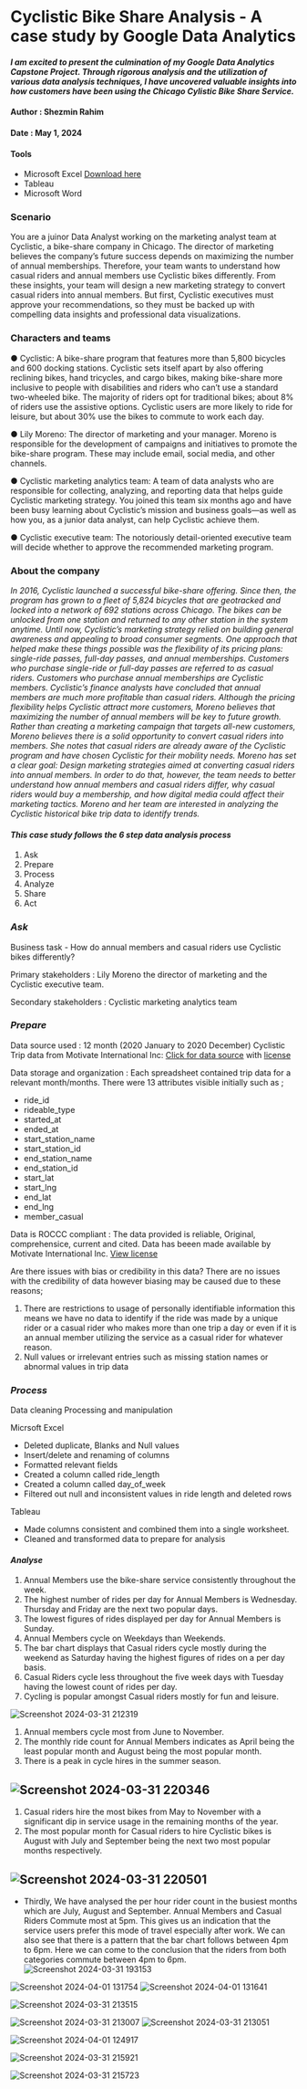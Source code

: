 # Cyclistic Bike Share Analysis - A case study by Google Data Analytics 
#### *I am excited to present the culmination of my Google Data Analytics Capstone Project. Through rigorous analysis and the utilization of various data analysis techniques, I have uncovered valuable insights into how customers have been using the Chicago Cylistic Bike Share Service.*




#### Author     : Shezmin Rahim

#### Date       : May 1, 2024

#### Tools      

- Microsoft Excel [Download here](https://microsoft.com)
- Tableau
- Microsoft Word

### Scenario

You are a juinor Data Analyst working on the marketing analyst team at Cyclistic, a bike-share
company in Chicago. The director of marketing believes the company’s future success
depends on maximizing the number of annual memberships. Therefore, your team wants to
understand how casual riders and annual members use Cyclistic bikes differently. From these
insights, your team will design a new marketing strategy to convert casual riders into annual
members. But first, Cyclistic executives must approve your recommendations, so they must be
backed up with compelling data insights and professional data visualizations.

### Characters and teams
 ● Cyclistic: A bike-share program that features more than 5,800 bicycles and 600
docking stations. Cyclistic sets itself apart by also offering reclining bikes, hand
tricycles, and cargo bikes, making bike-share more inclusive to people with disabilities
and riders who can’t use a standard two-wheeled bike. The majority of riders opt for
traditional bikes; about 8% of riders use the assistive options. Cyclistic users are more
likely to ride for leisure, but about 30% use the bikes to commute to work each day.

 ● Lily Moreno: The director of marketing and your manager. Moreno is responsible for
the development of campaigns and initiatives to promote the bike-share program.
These may include email, social media, and other channels.

● Cyclistic marketing analytics team: A team of data analysts who are responsible for
collecting, analyzing, and reporting data that helps guide Cyclistic marketing strategy.
You joined this team six months ago and have been busy learning about Cyclistic’s
mission and business goals—as well as how you, as a junior data analyst, can help
Cyclistic achieve them.

● Cyclistic executive team: The notoriously detail-oriented executive team will decide
whether to approve the recommended marketing program.

### About the company
*In 2016, Cyclistic launched a successful bike-share offering. Since then, the program has grown
to a fleet of 5,824 bicycles that are geotracked and locked into a network of 692 stations
across Chicago. The bikes can be unlocked from one station and returned to any other station
in the system anytime.
Until now, Cyclistic’s marketing strategy relied on building general awareness and appealing to
broad consumer segments. One approach that helped make these things possible was the
flexibility of its pricing plans: single-ride passes, full-day passes, and annual memberships.
Customers who purchase single-ride or full-day passes are referred to as casual riders.
Customers who purchase annual memberships are Cyclistic members.
Cyclistic’s finance analysts have concluded that annual members are much more profitable
than casual riders. Although the pricing flexibility helps Cyclistic attract more customers,
Moreno believes that maximizing the number of annual members will be key to future growth.
Rather than creating a marketing campaign that targets all-new customers, Moreno believes
there is a solid opportunity to convert casual riders into members. She notes that casual riders
are already aware of the Cyclistic program and have chosen Cyclistic for their mobility needs.
Moreno has set a clear goal: Design marketing strategies aimed at converting casual riders into
annual members. In order to do that, however, the team needs to better understand how
annual members and casual riders differ, why casual riders would buy a membership, and how
digital media could affect their marketing tactics. Moreno and her team are interested in
analyzing the Cyclistic historical bike trip data to identify trends.*

#### *This case study follows the 6 step data analysis process*
1. Ask
2. Prepare
3. Process
4. Analyze
5. Share
6. Act

### *Ask*
Business task - How do annual members and casual riders use Cyclistic bikes differently?

Primary stakeholders : Lily Moreno the director of marketing and the Cyclistic executive team.

Secondary stakeholders : Cyclistic marketing analytics team

### *Prepare*

Data source used : 12 month (2020 January to 2020 December) Cyclistic Trip data from Motivate International Inc: [Click for data source](https://divvy-tripdata.s3.amazonaws.com/index.html) with [license](https://divvybikes.com/data-license-agreement)

Data storage and organization : Each spreadsheet contained trip data for a relevant month/months. There were 13 attributes visible initially such as ;
- ride_id
- rideable_type
- started_at
- ended_at
- start_station_name
- start_station_id
- end_station_name
- end_station_id
- start_lat
- start_lng
- end_lat
- end_lng
- member_casual

Data is ROCCC compliant : The data provided is reliable, Original, comprehensice, current and cited. Data has beeen made available by Motivate International Inc. [View license](https://divvybikes.com/data-license-agreement) 

Are there issues with bias or credibility in this data? There are no issues with the credibility of data however biasing may be caused due to these reasons;

1. There are restrictions to usage of personally identifiable information this means we have no data to identify if the ride was made by a unique rider or a casual rider who makes more than one trip a day or even if it is an annual member utilizing the service as a casual rider for whatever reason.
2. Null values or irrelevant entries such as missing station names or abnormal values in trip data

### *Process*

Data cleaning Processing and manipulation


Micrsoft Excel
- Deleted duplicate, Blanks and Null values
- Insert/delete and renaming of columns
- Formatted relevant fields
- Created a column called ride_length
- Created a column called day_of_week
- Filtered out null and inconsistent values in ride length and deleted rows

Tableau
- Made columns consistent and combined them into a single worksheet.
- Cleaned and transformed data to prepare for analysis


#### *Analyse*


1. Annual Members use the bike-share service consistently throughout the week.
2. The highest number of rides per day for Annual Members is Wednesday. Thursday and Friday are the next two popular days.
3. The lowest figures of rides displayed per day for Annual Members is Sunday.
4. Annual Members cycle on Weekdays than Weekends.
5. The bar chart displays that Casual riders cycle mostly during the weekend as Saturday having the highest figures of rides on a per day basis.
6. Casual Riders cycle less throughout the five week days with Tuesday having the lowest count of rides per day.
7. Cycling is popular amongst Casual riders mostly for fun and leisure.


![Screenshot 2024-03-31 212319](https://github.com/AnalystShz/Google_Capstone-Cyclistic-Bike-Share-Analysis/assets/168277622/7a1df75b-f076-4db8-ac3f-6320c981a201)




1. Annual members cycle most from June to November.
2. The monthly ride count for Annual Members indicates as April being the least popular month and August being the most popular month. 
3. There is a peak in cycle hires in the summer season.
  

## ![Screenshot 2024-03-31 220346](https://github.com/AnalystShz/Google_Capstone-Cyclistic-Bike-Share-Analysis/assets/168277622/9d9d4771-1d9b-4e94-87f2-7b3c4b57a563)


1. Casual riders hire the most bikes from May to November with a significant dip in service usage in the remaining months of the year.
2. The most popular month for Casual riders to hire Cyclistic bikes is August with July and September being the next two most popular months respectively.
## ![Screenshot 2024-03-31 220501](https://github.com/AnalystShz/Google_Capstone-Cyclistic-Bike-Share-Analysis/assets/168277622/4f5ace15-2f46-43fc-8efd-fd7136856154)




- Thirdly, We have analysed the per hour rider count in the busiest months which are July, August and September. Annual Members and Casual Riders Commute most at 5pm. This gives us an indication that the service users prefer this mode of travel especially after work. We can also see that there is a pattern that the bar chart follows between 4pm to 6pm. Here we can come to the conclusion that the riders from both categories commute between 4pm to 6pm.
![Screenshot 2024-03-31 193153](https://github.com/AnalystShz/Google_Capstone-Cyclistic-Bike-Share-Analysis/assets/168277622/b1500598-2068-44ff-b78b-f321f878daff)

![Screenshot 2024-04-01 131754](https://github.com/AnalystShz/Google_Capstone-Cyclistic-Bike-Share-Analysis/assets/168277622/e6cb94d0-cc7a-485c-af0e-e0bd0c9c1138)
![Screenshot 2024-04-01 131641](https://github.com/AnalystShz/Google_Capstone-Cyclistic-Bike-Share-Analysis/assets/168277622/23972051-c826-47d2-9c68-4e8b5721928e)




![Screenshot 2024-03-31 213515](https://github.com/AnalystShz/Google_Capstone-Cyclistic-Bike-Share-Analysis/assets/168277622/fe059ba6-1542-40ff-b19a-4a41b00cca00)


![Screenshot 2024-03-31 213007](https://github.com/AnalystShz/Google_Capstone-Cyclistic-Bike-Share-Analysis/assets/168277622/da9b5416-2764-4091-bb9a-adb5bab60126)
![Screenshot 2024-03-31 213051](https://github.com/AnalystShz/Google_Capstone-Cyclistic-Bike-Share-Analysis/assets/168277622/f14ae1bc-f994-414e-aaeb-bbcd645d2730)

![Screenshot 2024-04-01 124917](https://github.com/AnalystShz/Google_Capstone-Cyclistic-Bike-Share-Analysis/assets/168277622/d14987da-5d7c-4a9b-b27d-957abe56e88c)

![Screenshot 2024-03-31 215921](https://github.com/AnalystShz/Google_Capstone-Cyclistic-Bike-Share-Analysis/assets/168277622/2b4b9f0a-b3d5-4b44-9f90-262059a69c71)

![Screenshot 2024-03-31 215723](https://github.com/AnalystShz/Google_Capstone-Cyclistic-Bike-Share-Analysis/assets/168277622/3b349c11-7445-4ff2-b3a5-e4cd433e1971)


































